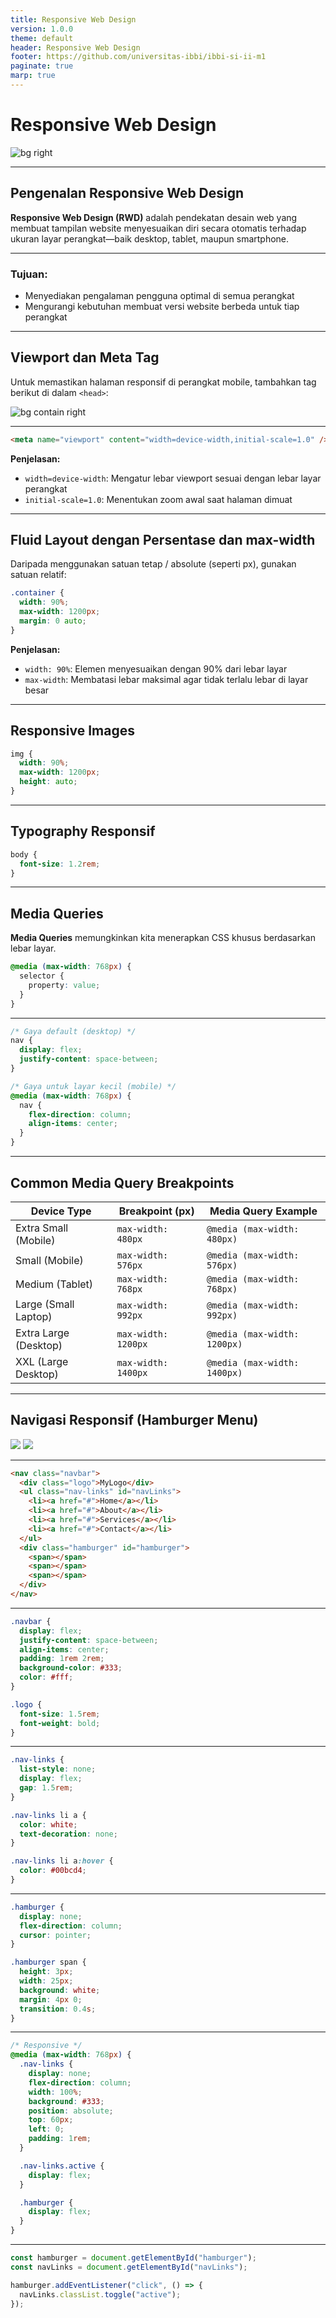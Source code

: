 ```yaml
---
title: Responsive Web Design
version: 1.0.0
theme: default
header: Responsive Web Design
footer: https://github.com/universitas-ibbi/ibbi-si-ii-m1
paginate: true
marp: true
---
```


<!--
_class: lead
_paginate: skip
-->

# Responsive Web Design

![bg right](./images/pertemuan-8-rwd.gif)

---

## **Pengenalan Responsive Web Design**

**Responsive Web Design (RWD)** adalah pendekatan desain web yang membuat tampilan website menyesuaikan diri secara otomatis terhadap ukuran layar perangkat—baik desktop, tablet, maupun smartphone.

---

### Tujuan:

- Menyediakan pengalaman pengguna optimal di semua perangkat
- Mengurangi kebutuhan membuat versi website berbeda untuk tiap perangkat

---

## **Viewport dan Meta Tag**

Untuk memastikan halaman responsif di perangkat mobile, tambahkan tag berikut di dalam `<head>`:

![bg contain right](./images/pertemuan-8-viewport.webp)

---

```html
<meta name="viewport" content="width=device-width,initial-scale=1.0" />
```

**Penjelasan:**

- `width=device-width`: Mengatur lebar viewport sesuai dengan lebar layar perangkat
- `initial-scale=1.0`: Menentukan zoom awal saat halaman dimuat

---

## **Fluid Layout dengan Persentase dan max-width**

Daripada menggunakan satuan tetap / absolute (seperti px), gunakan satuan relatif:

```css
.container {
  width: 90%;
  max-width: 1200px;
  margin: 0 auto;
}
```

**Penjelasan:**

- `width: 90%`: Elemen menyesuaikan dengan 90% dari lebar layar
- `max-width`: Membatasi lebar maksimal agar tidak terlalu lebar di layar besar

---

## Responsive Images

```css
img {
  width: 90%;
  max-width: 1200px;
  height: auto;
}
```

---

## Typography Responsif

```css
body {
  font-size: 1.2rem;
}
```

---

## **Media Queries**

**Media Queries** memungkinkan kita menerapkan CSS khusus berdasarkan lebar layar.

```css
@media (max-width: 768px) {
  selector {
    property: value;
  }
}
```

---

```css
/* Gaya default (desktop) */
nav {
  display: flex;
  justify-content: space-between;
}

/* Gaya untuk layar kecil (mobile) */
@media (max-width: 768px) {
  nav {
    flex-direction: column;
    align-items: center;
  }
}
```

---

## Common Media Query Breakpoints

| **Device Type**       | **Breakpoint (px)** | **Media Query Example**      |
| --------------------- | ------------------- | ---------------------------- |
| Extra Small (Mobile)  | `max-width: 480px`  | `@media (max-width: 480px)`  |
| Small (Mobile)        | `max-width: 576px`  | `@media (max-width: 576px)`  |
| Medium (Tablet)       | `max-width: 768px`  | `@media (max-width: 768px)`  |
| Large (Small Laptop)  | `max-width: 992px`  | `@media (max-width: 992px)`  |
| Extra Large (Desktop) | `max-width: 1200px` | `@media (max-width: 1200px)` |
| XXL (Large Desktop)   | `max-width: 1400px` | `@media (max-width: 1400px)` |

---

## **Navigasi Responsif (Hamburger Menu)**

![](./images/pertemuan-9-navbar-collapsed.png)
![](./images/pertemuan-9-navbar-expand.png)

---

```html
<nav class="navbar">
  <div class="logo">MyLogo</div>
  <ul class="nav-links" id="navLinks">
    <li><a href="#">Home</a></li>
    <li><a href="#">About</a></li>
    <li><a href="#">Services</a></li>
    <li><a href="#">Contact</a></li>
  </ul>
  <div class="hamburger" id="hamburger">
    <span></span>
    <span></span>
    <span></span>
  </div>
</nav>
```

---

```css
.navbar {
  display: flex;
  justify-content: space-between;
  align-items: center;
  padding: 1rem 2rem;
  background-color: #333;
  color: #fff;
}

.logo {
  font-size: 1.5rem;
  font-weight: bold;
}
```

---

```css
.nav-links {
  list-style: none;
  display: flex;
  gap: 1.5rem;
}

.nav-links li a {
  color: white;
  text-decoration: none;
}

.nav-links li a:hover {
  color: #00bcd4;
}
```

---

```css
.hamburger {
  display: none;
  flex-direction: column;
  cursor: pointer;
}

.hamburger span {
  height: 3px;
  width: 25px;
  background: white;
  margin: 4px 0;
  transition: 0.4s;
}
```

---

```css
/* Responsive */
@media (max-width: 768px) {
  .nav-links {
    display: none;
    flex-direction: column;
    width: 100%;
    background: #333;
    position: absolute;
    top: 60px;
    left: 0;
    padding: 1rem;
  }

  .nav-links.active {
    display: flex;
  }

  .hamburger {
    display: flex;
  }
}
```

---

```javascript
const hamburger = document.getElementById("hamburger");
const navLinks = document.getElementById("navLinks");

hamburger.addEventListener("click", () => {
  navLinks.classList.toggle("active");
});
```
